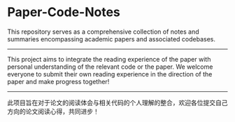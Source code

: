 # Paper-Code-Notes
This repository serves as a comprehensive collection of notes and summaries encompassing academic papers and associated codebases.

---

This project aims to integrate the reading experience of the paper with personal understanding of the relevant code or the paper. We welcome everyone to submit their own reading experience in the direction of the paper and make progress together!

---

此项目旨在对于论文的阅读体会与相关代码的个人理解的整合，欢迎各位提交自己方向的论文阅读心得，共同进步！

